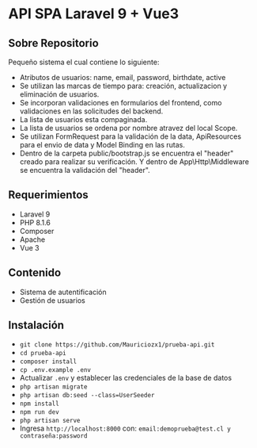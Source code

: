 # API SPA Laravel 9 + Vue3
## Sobre Repositorio

Pequeño sistema el cual contiene lo siguiente:
- Atributos de usuarios: name, email, password, birthdate, active
- Se utilizan las marcas de tiempo para: creación, actualizacion y eliminación de usuarios.
- Se incorporan validaciones en formularios del frontend, como validaciones en las solicitudes del backend.
- La lista de usuarios esta compaginada.
- La lista de usuarios se ordena por nombre atravez del local Scope.
- Se utilizan FormRequest para la validación de la data, ApiResources para el envio de data y Model Binding en las rutas.
- Dentro de la carpeta public/bootstrap.js se encuentra el "header" creado para realizar su verificación. Y dentro de App\Http\Middleware se encuentra la validación del "header".

## Requerimientos

- Laravel 9
- PHP 8.1.6
- Composer
- Apache
- Vue 3

## Contenido 

- Sistema de autentificación
- Gestión de usuarios

## Instalación

- `git clone https://github.com/Mauriciozx1/prueba-api.git`
- `cd prueba-api`
- `composer install`
- `cp .env.example .env`
- Actualizar `.env` y establecer las credenciales de la base de datos
- `php artisan migrate`
- `php artisan db:seed --class=UserSeeder`
- `npm install`
- `npm run dev`
- `php artisan serve`
- Ingresa `http://localhost:8000` con: `email:demoprueba@test.cl y contraseña:password`